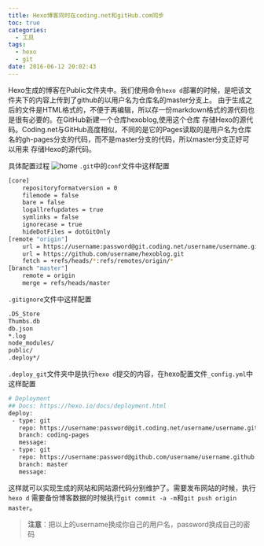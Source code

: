 ```yaml
---
title: Hexo博客同时在coding.net和gitHub.com同步
toc: true
categories:
  - 工具
tags:
  - hexo
  - git
date: 2016-06-12 20:02:43
---
```

Hexo生成的博客在Public文件夹中。我们使用命令`hexo d`部署的时候，是吧该文件夹下的内容上传到了github的以用户名为仓库名的master分支上。
由于生成之后的文件是HTML格式的，不便于再编辑，所以存一份markdown格式的源代码也是很有必要的。在GitHub新建一个仓库hexoblog,使用这个仓库
存储Hexo的源代码。Coding.net与GitHub高度相似，不同的是它的Pages读取的是用户名为仓库名的gh-pages分支的代码，而不是master分支的代码，所以master分支正好可以用来
存储Hexo的源代码。
<!-- more -->
具体配置过程
![home](home.png)
`.git`中的`conf`文件中这样配置
``` bash
[core]
	repositoryformatversion = 0
	filemode = false
	bare = false
	logallrefupdates = true
	symlinks = false
	ignorecase = true
	hideDotFiles = dotGitOnly
[remote "origin"]
	url = https://username:password@git.coding.net/username/username.git
	url = https://github.com/username/hexoblog.git
	fetch = +refs/heads/*:refs/remotes/origin/*
[branch "master"]
	remote = origin
	merge = refs/heads/master
```
`.gitignore`文件中这样配置
``` bash
.DS_Store
Thumbs.db
db.json
*.log
node_modules/
public/
.deploy*/
```
`.deploy_git`文件夹中是执行`hexo d`提交的内容，在hexo配置文件`_config.yml`中这样配置
``` bash
# Deployment
## Docs: https://hexo.io/docs/deployment.html
deploy:
 - type: git
   repo: https://username:password@git.coding.net/username/username.git
   branch: coding-pages
   message:
 - type: git
   repo: https://username:password@github.com/username/username.github.io.git
   branch: master
   message:
```
这样就可以实现生成的网站和网站源代码分别维护了。需要发布网站的时候，执行`hexo d`
需要备份博客数据的时候执行`git commit -a -m`和`git push origin master`。
>**注意**：把以上的username换成你自己的用户名，password换成自己的密码
